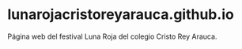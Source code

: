 # lunarojacristoreyarauca.github.io
Página web del festival Luna Roja del colegio Cristo Rey Arauca.
